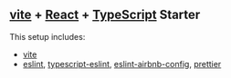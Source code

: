 ## [vite](https://vitejs.dev/) + [React](https://reactjs.org/) + [TypeScript](https://www.typescriptlang.org/) Starter

This setup includes:

- [vite](https://vitejs.dev/)
- [eslint](https://eslint.org/), [typescript-eslint](https://typescript-eslint.io/), [eslint-airbnb-config](https://github.com/airbnb/javascript), [prettier](https://prettier.io/)
